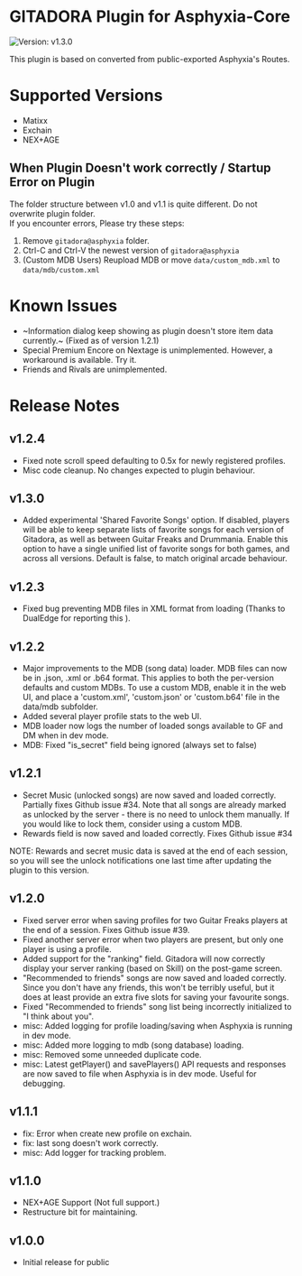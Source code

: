 GITADORA Plugin for Asphyxia-Core
=================================
![Version: v1.3.0](https://img.shields.io/badge/version-v1.3.0-blue)

This plugin is based on converted from public-exported Asphyxia's Routes.

Supported Versions
==================
 - Matixx
 - Exchain
 - NEX+AGE


When Plugin Doesn't work correctly / Startup Error on Plugin
------------------------------------------------------------
The folder structure between v1.0 and v1.1 is quite different. Do not overwrite plugin folder.
<br>If you encounter errors, Please try these steps:

1. Remove `gitadora@asphyxia` folder.
2. Ctrl-C and Ctrl-V the newest version of `gitadora@asphyxia`
3. (Custom MDB Users) Reupload MDB or move `data/custom_mdb.xml` to `data/mdb/custom.xml`

Known Issues
============
 * ~Information dialog keep showing as plugin doesn't store item data currently.~ (Fixed as of version 1.2.1)
 * Special Premium Encore on Nextage is unimplemented. However, a workaround is available. Try it.
 * Friends and Rivals are unimplemented.

Release Notes
=============

v1.2.4
----------------
* Fixed note scroll speed defaulting to 0.5x for newly registered profiles.
* Misc code cleanup. No changes expected to plugin behaviour.

v1.3.0
----------------
 * Added experimental 'Shared Favorite Songs' option. If disabled, players will be able to keep separate lists of favorite songs for each version of Gitadora, as well as between Guitar Freaks and Drummania. Enable this option to have a single unified list of favorite songs for both games, and across all versions. Default is false, to match original arcade behaviour.

v1.2.3
----------------
 * Fixed bug preventing MDB files in XML format from loading (Thanks to DualEdge for reporting this ).

v1.2.2
----------------
* Major improvements to the MDB (song data) loader. MDB files can now be in .json, .xml or .b64 format. This applies to both the per-version defaults and custom MDBs. To use a custom MDB, enable it in the web UI, and place a 'custom.xml', 'custom.json' or 'custom.b64' file in the data/mdb subfolder.
* Added several player profile stats to the web UI.
* MDB loader now logs the number of loaded songs available to GF and DM when in dev mode.
* MDB: Fixed "is_secret" field being ignored (always set to false)

v1.2.1
----------------
* Secret Music (unlocked songs) are now saved and loaded correctly. Partially fixes Github issue #34. Note that all songs are already marked as unlocked by the server - there is no need to unlock them manually. If you would like to lock them, consider using a custom MDB.
* Rewards field is now saved and loaded correctly. Fixes Github issue #34

NOTE: Rewards and secret music data is saved at the end of each session, so you will see the unlock notifications one last time after updating the plugin to this version.

v1.2.0
----------------
* Fixed server error when saving profiles for two Guitar Freaks players at the end of a session. Fixes Github issue #39.
* Fixed another server error when two players are present, but only one player is using a profile.
* Added support for the "ranking" field. Gitadora will now correctly display your server ranking (based on Skill) on the post-game screen.
* "Recommended to friends" songs are now saved and loaded correctly. Since you don't have any friends, this won't be terribly useful, but it does at least provide an extra five slots for saving your favourite songs.
* Fixed "Recommended to friends" song list being incorrectly initialized to "I think about you".
* misc: Added logging for profile loading/saving when Asphyxia is running in dev mode.
* misc: Added more logging to mdb (song database) loading.
* misc: Removed some unneeded duplicate code.
* misc: Latest getPlayer() and savePlayers() API requests and responses are now saved to file when Asphyxia is in dev mode. Useful for debugging.

v1.1.1
----------------
 * fix: Error when create new profile on exchain.
 * fix: last song doesn't work correctly.
 * misc: Add logger for tracking problem.

v1.1.0
------
 * NEX+AGE Support (Not full support.)
 * Restructure bit for maintaining.
 
v1.0.0
------
 * Initial release for public